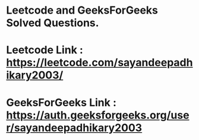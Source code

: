 # Leetcode and GeeksForGeeks Solved Questions.
# Leetcode Link : https://leetcode.com/sayandeepadhikary2003/
# GeeksForGeeks Link : https://auth.geeksforgeeks.org/user/sayandeepadhikary2003
